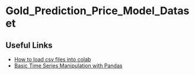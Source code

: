 # Gold_Prediction_Price_Model_Dataset

## Useful Links

* [How to load csv files into colab](https://towardsdatascience.com/3-ways-to-load-csv-files-into-colab-7c14fcbdcb92)
* [Basic Time Series Manipulation with Pandas](https://towardsdatascience.com/basic-time-series-manipulation-with-pandas-4432afee64ea)
